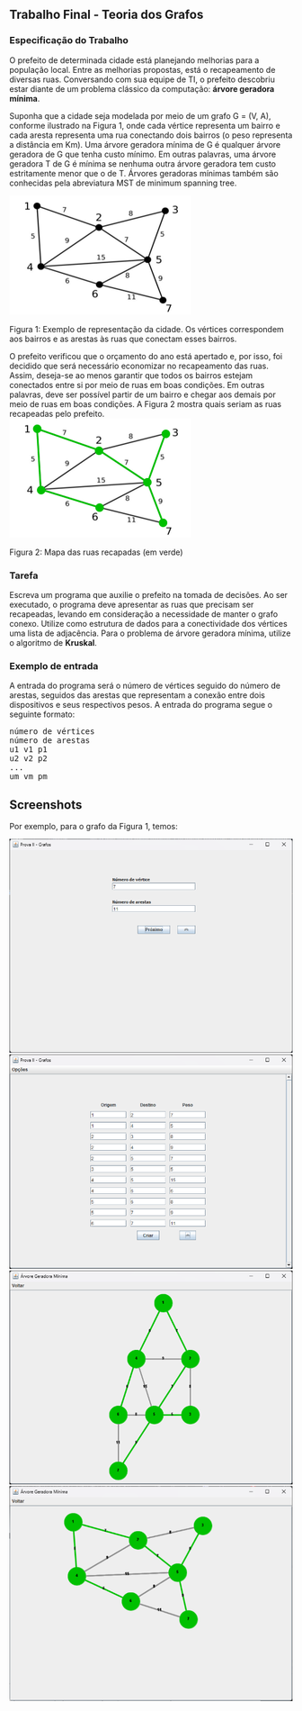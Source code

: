 ## Trabalho Final - Teoria dos Grafos

### Especificação do Trabalho

O prefeito de determinada cidade está planejando melhorias para a população local. Entre as
melhorias propostas, está o recapeamento de diversas ruas. Conversando com sua equipe de TI, o prefeito
descobriu estar diante de um problema clássico da computação: **árvore geradora mínima**.

Suponha que a cidade seja modelada por meio de um grafo G = (V, A), conforme ilustrado na
Figura 1, onde cada vértice representa um bairro e cada aresta representa uma rua conectando dois bairros
(o peso representa a distância em Km). Uma árvore geradora mínima de G é qualquer árvore
geradora de G que tenha custo mínimo. Em outras palavras, uma árvore geradora T de G é mínima se
nenhuma outra árvore geradora tem custo estritamente menor que o de T. Árvores geradoras mínimas
também são conhecidas pela abreviatura MST de minimum spanning tree.
<div>
   <img src="images/figura_1.png" alt="Figura 1"/>
  <p>Figura 1: Exemplo de representação da cidade. Os vértices correspondem aos bairros e as arestas às ruas que conectam esses bairros.</p>
</div>
O prefeito verificou que o orçamento do ano está apertado e, por isso, foi decidido que será
necessário economizar no recapeamento das ruas. Assim, deseja-se ao menos garantir que todos os
bairros estejam conectados entre si por meio de ruas em boas condições. Em outras palavras, deve ser
possível partir de um bairro e chegar aos demais por meio de ruas em boas condições. A Figura 2 mostra
quais seriam as ruas recapeadas pelo prefeito.

<div>
   <img src="images/figura_2.png" alt="Figura 2"/>
  <p>Figura 2: Mapa das ruas recapadas (em verde)</p>
</div>

### Tarefa

Escreva um programa que auxilie o prefeito na tomada de decisões. Ao ser executado, o programa
deve apresentar as ruas que precisam ser recapeadas, levando em consideração a necessidade de manter
o grafo conexo. Utilize como estrutura de dados para a conectividade dos vértices uma lista de adjacência.
Para o problema de árvore geradora mínima, utilize o algoritmo de **Kruskal**.

### Exemplo de entrada
A entrada do programa será o número de vértices seguido do número de arestas, seguidos das arestas que
representam a conexão entre dois dispositivos e seus respectivos pesos.
A entrada do programa segue o seguinte formato:
<pre>
número de vértices
número de arestas
u1 v1 p1
u2 v2 p2
...
um vm pm
</pre>

## Screenshots
Por exemplo, para o grafo da Figura 1, temos:

![Tela de entrada](images/tela_1.png)
![Segunda tela](images/tela_2.png)
![Árvore geradora mínima no formato árvore](images/tela_3.png)
![Árvore geradora mínima](images/tela_4.png)




